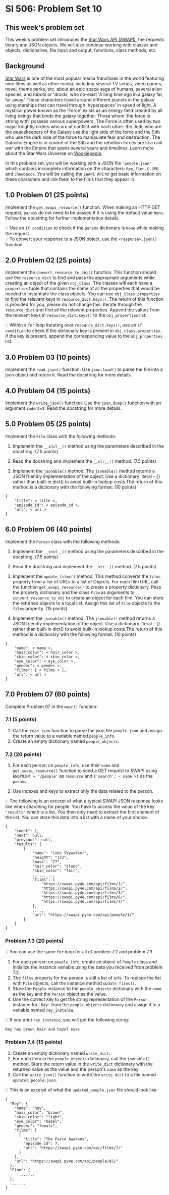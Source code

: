 # SI 506: Problem Set 10

## This week's problem set
This week's problem set introduces the [Star Wars API (SWAPI)](https://swapi.py4e.com/about), the requests library and JSON objects. We will also continue working with classes and objects, dictionaries, file input and output, functions, class methods, etc.


## Background
[Star Wars](https://www.starwars.com/) is one of the most popular media franchises  in the world featuring nine films as well as other media, including several TV series, video games, novel, theme parks, etc. about an epic space saga of humans, several alien species, and robots or 'droids' who co-exist 'A long time ago in a galaxy far, far away.' These characters travel around different planets in the galaxy using starships that can travel through 'hyperspaces' in speed of light. A mystical power known as the 'Force' exists as an energy field created by all living beings that binds the galaxy together. Those whom 'the force is strong with' possess various superpowers. The Force is often used by two major knightly orders who are at conflict with each other: the Jedi, who are the peacekeepers of the Galaxy use the light side of the force and the Sith who use the dark side of the force to manipulate fear and destruction. The Galactic Empire is in control of the Sith and the rebellion forces are in a civil war with the Empire that spans several years and timelines. Learn more about the Star Wars Universe on [Wookiepedia](https://starwars.fandom.com/wiki/Main_Page).

In this problem set, you will be working with a JSON file `'people.json'` which contains incomplete information on the characters: `Rey`, `Finn`, `C-3PO` and `Chewbacca`. You will be calling the `SWAPI API` to get basic information on these characters and link them to the films that they appear in.

## 1.0 Problem  01 (25 points)
Implement the `get_swapi_resource()` function. When making an HTTP GET request, `params` do not need to be passed if it is using the default value `None`. Follow the docstring for further implementation details.

:bulb: Use an `if condition` to check if the `params` dictionary is `None` while making the request.<br>
:bulb: To convert your response to a JSON object, use the `<response>.json()` function.

## 2.0 Problem 02 (25 points)
Implement the `convert_resource_to_obj()` function. This function should use the `resource_dict` to find and pass tha appropriate arguments while creating an object of the given `obj_class`. The classes will each have a `properties` tuple that contains the name of all the properties that would be needed to instantiate the class objects. You can use `obj_class.properties` to find the relevant keys in `resource_dict.keys()`. The return of this function is provided for you, please do not change this. Iterate through the `resource_dict` and find all the relevant properties. Append the values from the relevant keys in `resource_dict.keys()` to the `obj_properties` list.

:bulb: Within a `for` loop iterating over `resource_dict.keys()`, use an `if condition` to check if the dictionary key is present in `obj_class.properties`. If the key is present, append the corresponding value to the `obj_properties` list.

## 3.0 Problem 03 (10 points)
Implement the `read_json()` function. Use `json.load()` to parse the file into a json object and return it. Read the docstring for more details.

## 4.0 Problem 04 (15 points)
Implement the `write_json()` function. Use the `json.dump()` function with an argument `indent=2`. Read the docstring for more details.

## 5.0 Problem 05 (25 points)
Implement the `Film` class with the following methods:
1. Implement the `__init__()` method using the parameters described in the docstring. (7.5 points)

2. Read the docstring and implement the `__str__()` method. (7.5 points)

3. Implement the `jsonable()` method. The `jsonable()` method returns a JSON friendly implementation of the object. Use a dictionary literal - {} rather than built-in dict() to avoid built-in lookup costs.The return of this method is a dictionary with the following format: (10 points)
```
{
    "title": < title >,
    "episode_id": < episode_id >,
    "url": < url >
}
```

## 6.0 Problem 06 (40 points)
Implement the `Person` class with the following methods:
1. Implement the `__init__()` method using the parameters described in the docstring. (7.5 points)

2. Read the docstring and implement the `__str__()` method. (7.5 points)

3. Implement the `update_films()` method. This method converts the `films` property from a list of URLs to a list of Objects. For each film URL, call the function `get_swapi_resource()` to create a property dictionary.  Pass the property dictionary and the class `Film` as arguments to `convert_resource_to_obj` to create an object for each film. You can store the returned objects to a local list.  Assign this list of `Film` objects to the `films` property. (15 points)

4. Implement the `jsonable()` method. The `jsonable()` method returns a JSON friendly implementation of the object. Use a dictionary literal - {} rather than built-in dict() to avoid built-in lookup costs.The return of this method is a dictionary with the following format: (10 points)
```
{
    "name": < name >,
    "hair_color": < hair_color >,
    "skin_color": < skin_color >,
    "eye_color": < eye_color >,
    "gender": < gender >,
    "films": [ < films > ],
    "url": < url >
}
```
## 7.0 Problem 07 (60 points)
Complete Problem 07 in the `main()` function:

### 7.1 (5 points) 
1. Call the `read_json` function to parse the json file `people.json`  and assign the return value to a variable named `people_info`. 
2. Create an empty dictionary named `people_objects`.

### 7.2 (20 points)
1. For each person on `people_info`, use their `name` and `get_swapi_resource()` function to send a GET request to SWAPI using `ENDPOINT + '/people'` as `resource` and  `{'search': < name >}` as the `params`. 

2. Use indexes and keys to extract only the data related to the person.

:bulb: The following is an excerpt of what a typical SWAPI JSON response looks like when searching for people. You have to access the value of the key `"results"` which is a list. You then only need to extract the first element of the list. You can store this data into a list with a name of your choice.
```
{
	"count": 1,
	"next": null,
	"previous": null,
	"results": [
		{
			"name": "Luke Skywalker",
			"height": "172",
			"mass": "77",
			"hair_color": "blond",
			"skin_color": "fair",
			.........,
			"films": [
				"https://swapi.py4e.com/api/films/1/",
				"https://swapi.py4e.com/api/films/2/",
				"https://swapi.py4e.com/api/films/3/",
				"https://swapi.py4e.com/api/films/6/",
				"https://swapi.py4e.com/api/films/7/"
			],
            ....,
			"url": "https://swapi.py4e.com/api/people/1/"
		}
	]
}
```
### Problem 7.3 (20 points)
:bulb: You can use the same `for` loop for all of problem 7.2 and problem 7.3
1. For each person on `people_info`, create an object of `People` class and initialize the instance variable using the data you received from problem 7.2.
2. The `films` property for the person is still a list of urls. To replace the list with `Film` objects, call the instance method `update_films()`.
3. Store the `People` instance to the `people_objects` dictionary with the `name` as the `key` and the `Person` object as the value.
4. Use the correct key to get the string representation of the `Person` instance for `'Rey'` from the `people_objects` dictionary and assign it to a variable named `rey_instance`. 

:bulb: If you print `rey_instance`, you will get the following string:
```
Rey has brown hair and hazel eyes.
```

### Problem 7.4 (15 points)
1. Create an empty dictionary named `write_dict`.
2. For each item in the `people_objects` dictionary, call the `jsonable()` method. Store the return value in the `write_dict` dictionary with the returned value as the value and the person's `name` as the key.
3. Call the `write_json()` function to write the `write_dict` to a file named `updated_people.json`.

:bulb: This is an excerpt of what the `updated_people.json` file should look like:
```
{
  "Rey": {
    "name": "Rey",
    "hair_color": "brown",
    "skin_color": "light",
    "eye_color": "hazel",
    "gender": "female",
    "films": [
      {
        "title": "The Force Awakens",
        "episode_id": 7,
        "url": "https://swapi.py4e.com/api/films/7/"
      }
    ],
    "url": "https://swapi.py4e.com/api/people/85/"
  },
  "Finn": {
      .......
  },
  .......
}